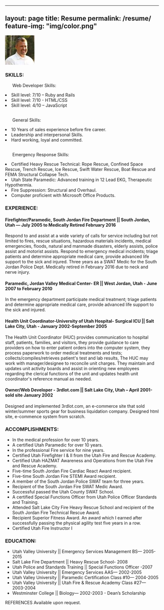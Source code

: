  ---
  layout: page
  title: Resume
  permalink: /resume/
  feature-img: "img/color.png"
  ---

<p> <img src="img/chris.jpg" width="96" height="96" alt="" align="center"/>
</p>
<h3>SKILLS:</h3>
<ul>Web Developer Skills:</ul>
<li>Skill level: 7/10 – Ruby and Rails</li>
<li>Skill level: 7/10 - HTML/CSS</li>
<li>Skill level: 4/10 – JavaScript</li>
<br>
<ul>General Skills:</ul>
<li>10 Years of sales experience before fire career.</li>
<li>Leadership and interpersonal Skills.</li>
<li>Hard working, loyal and committed.</li>
<br>
<ul>Emergency Response Skills:</ul>
<li>Certified Heavy Rescue Technical: Rope Rescue, Confined Space Rescue, Trench Rescue, Ice Rescue, Swift Water Rescue, Boat Rescue and FEMA Structural Collapse Tech.</li>
<li>Utah State Paramedic: Advanced training in 12 Lead EKG, Therapeutic Hypothermia.</li>
<li>Fire Suppression: Structural and Overhaul.</li>
<li>Computer proficient with Microsoft Office Products.</li>

<h3>EXPERIENCE:</h3>
<h4>Firefighter/Paramedic, South Jordan Fire Department || South Jordan, Utah — July 2005 to Medically Retired February 2016</h4>

  <p>Respond to and assist at a wide variety of calls for service including but not limited to fires, rescue situations, hazardous materials incidents, medical emergencies, floods, natural and manmade disasters, elderly assists, police assist and motorist assists.   Respond to emergency medical incidents; triage patients and determine appropriate medical care, provide advanced life support to the sick and injured. Three years as a SWAT Medic for the South Jordan Police Dept.
  Medically retired in February 2016 due to neck and nerve injury.</p>

<h4>Paramedic, Jordan Valley Medical Center- ER ||
West Jordan, Utah - June 2007 to February 2010</h4>

  <p>In the emergency department participate medical treatment; triage patients and determine appropriate medical care, provide advanced life support to the sick and injured.</p>

<h4>Health Unit Coordinator-University of Utah Hospital- Surgical ICU || Salt Lake City, Utah - January 2002-September 2005</h4>

  <p>The Health Unit Coordinator (HUC) provides communication to hospital staff, patients, families, and visitors, they provide guidance to care providers on how to enter patient orders into the computer system, they process paperwork to order medical treatments and tests; collects/compiles/retrieves patient's test and lab results, The HUC may work with manager/designee to reconcile unit charges. They maintain and updates unit activity boards and assist in orienting new employees regarding the clerical functions of the unit and updates health unit coordinator's reference manual as needed.</p>

<h4>Owner/Web Developer - 3rdlot.com || Salt Lake City, Utah – April 2001-sold site January 2002</h4>

  <p>Designed and implemented 3rdlot.com, an e-commerce site that sold winter/summer sports gear for business liquidation company. Designed html site, e-commence system from scratch.</p>
<bk>
<h3>
ACCOMPLISHMENTS:
</h3>
<ul>
<li>In the medical profession for over 10 years.</li>
<li>A certified Utah Paramedic for over 10 years.</li>
<li>In the professional Fire service for nine years.</li>
<li>Certified Utah Firefighter I & II from the Utah Fire and Rescue Academy.</li>
<li>Certified Utah HAZMAT Awareness and Operations from the Utah Fire and Rescue Academy.</li>
<li>Five-time South Jordan Fire Cardiac React Award recipient.</li>
<li>Five-time South Jordan Fire STEMI Award recipient.</li>
<li>A member of the South Jordan Police SWAT team for three years.</li>
<li>Recipient of the South Jordan Fire SWAT Medic Award.</li>
<li>Successful passed the Utah County SWAT School.</li>
<li>A certified Special Functions Officer from Utah Police Officer Standards and Training.</li>
<li>Attended Salt Lake City Fire Heavy Rescue School and recipient of the South Jordan Fire Technical Rescue Award.</li>
<li>Recipient Superior Fitness Award. An award which I earned after successfully passing the physical agility test five years in a row.</li>
<li>Certified Utah Fire Instructor I</li>
</ul>

<h3>EDUCATION:</h3>
  <div>
    <ul>
      <li>Utah Valley University || Emergency Services Management BS— 2005- 2015</li>
      <li>Salt Lake Fire Department || Heavy Rescue School- 2008</li>
      <li>Utah Police and Standards Training || Special Functions Officer -2007</li>
      <li>Utah Valley University || Emergency Services AAS— 2002-2005</li>
      <li>Utah Valley University || Paramedic Certification Class #10— 2004-2005</li>
      <li>Utah Valley University || Utah Fire & Rescue Academy Class #27— 2003-2004</li>
      <li>Westminster College || Biology— 2002-2003 - Dean’s Scholarship</li>
    </ul>
  </div>
<p>REFERENCES
  Available upon request. </p>
